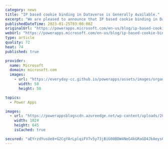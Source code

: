 ```yaml
---
category: news
title: "IP based cookie binding in Dataverse is Generally Available."
excerpt: "We are pleased to announce that IP based cookie binding in Dataverse is Generally Available (GA) for all our customers. This security feature will&nbsp;allow the administrators to safeguard Dataverse platform by blocking the cookie replay attack . IP cookie binding in Dataverse IP based cookie binding"
publishedDateTime: 2023-01-25T03:00:00Z
originalUrl: "https://powerapps.microsoft.com/en-us/blog/ip-based-cookie-binding-in-dataverse-is-generally-available/"
webUrl: "https://powerapps.microsoft.com/en-us/blog/ip-based-cookie-binding-in-dataverse-is-generally-available/"
type: article
quality: 72
heat: 74
published: true

provider:
  name: Microsoft
  domain: microsoft.com
  images:
    - url: "https://everyday-cc.github.io/powerapps/assets/images/organizations/microsoft.com-50x50.jpg"
      width: 50
      height: 50

topics:
  - Power Apps

images:
  - url: "https://powerappsblogscdn.azureedge.net/wp-content/uploads/2023/01/image-1024x645.png"
    width: 1024
    height: 645
    isCached: true

secured: "aEYrzdYusUe8+G2CgYArLplqiFV7v5y73jBiG00BDW4NeG4kGRaGD4JbAeys07ocuZNOEVBCj5IiD6NY93WoOS+95cMfealmK42YFRunBHnKvCxyh+y66nwRXVxTUVDBBTKmlDBnZkwmt5Vb2RYGtzgjLJnFZaYS9Ts4riCrMbFqEFiVs57/lqXQEvhVw9rypGMJmdZL5jYyLKBUxTBjzOyY4Vj1MdTCjMhzg9VxgsSqXbo7tFpgOPZkQO7R5AwJRxgwqsKaGyAWDCBg4kUIABX+CT6AkVG2r4HtkmkebiAZ9TFq66hlyw38lkTuOamVO7Xt/ZKU7Oqaw1v/OB/sh5nGAxqJ/21YSqYi3OhrD1M=;ppKf9GyknRuptw1QVosBcw=="
---
```


